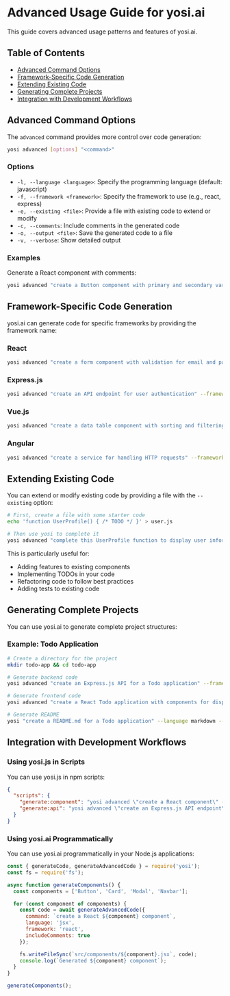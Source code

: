 # Advanced Usage Guide for yosi.ai

This guide covers advanced usage patterns and features of yosi.ai.

## Table of Contents

- [Advanced Command Options](#advanced-command-options)
- [Framework-Specific Code Generation](#framework-specific-code-generation)
- [Extending Existing Code](#extending-existing-code)
- [Generating Complete Projects](#generating-complete-projects)
- [Integration with Development Workflows](#integration-with-development-workflows)

## Advanced Command Options

The `advanced` command provides more control over code generation:

```bash
yosi advanced [options] "<command>"
```

### Options

- `-l, --language <language>`: Specify the programming language (default: javascript)
- `-f, --framework <framework>`: Specify the framework to use (e.g., react, express)
- `-e, --existing <file>`: Provide a file with existing code to extend or modify
- `-c, --comments`: Include comments in the generated code
- `-o, --output <file>`: Save the generated code to a file
- `-v, --verbose`: Show detailed output

### Examples

Generate a React component with comments:

```bash
yosi advanced "create a Button component with primary and secondary variants" --language jsx --framework react --comments --output Button.jsx
```

## Framework-Specific Code Generation

yosi.ai can generate code for specific frameworks by providing the framework name:

### React

```bash
yosi advanced "create a form component with validation for email and password" --framework react --language jsx --output LoginForm.jsx
```

### Express.js

```bash
yosi advanced "create an API endpoint for user authentication" --framework express --output auth.js
```

### Vue.js

```bash
yosi advanced "create a data table component with sorting and filtering" --framework vue --language vue --output DataTable.vue
```

### Angular

```bash
yosi advanced "create a service for handling HTTP requests" --framework angular --language typescript --output data.service.ts
```

## Extending Existing Code

You can extend or modify existing code by providing a file with the `--existing` option:

```bash
# First, create a file with some starter code
echo 'function UserProfile() { /* TODO */ }' > user.js

# Then use yosi to complete it
yosi advanced "complete this UserProfile function to display user information" --existing user.js --output completed-user.js
```

This is particularly useful for:

- Adding features to existing components
- Implementing TODOs in your code
- Refactoring code to follow best practices
- Adding tests to existing code

## Generating Complete Projects

You can use yosi.ai to generate complete project structures:

### Example: Todo Application

```bash
# Create a directory for the project
mkdir todo-app && cd todo-app

# Generate backend code
yosi advanced "create an Express.js API for a Todo application" --framework express --output backend/server.js

# Generate frontend code
yosi advanced "create a React Todo application with components for displaying and adding todos" --framework react --language jsx --output frontend/App.jsx

# Generate README
yosi "create a README.md for a Todo application" --language markdown --output README.md
```

## Integration with Development Workflows

### Using yosi.js in Scripts

You can use yosi.js in npm scripts:

```json
{
  "scripts": {
    "generate:component": "yosi advanced \"create a React component\" --framework react --language jsx --output src/components/NewComponent.jsx",
    "generate:api": "yosi advanced \"create an Express.js API endpoint\" --framework express --output src/api/endpoint.js"
  }
}
```

### Using yosi.ai Programmatically

You can use yosi.ai programmatically in your Node.js applications:

```javascript
const { generateCode, generateAdvancedCode } = require('yosi');
const fs = require('fs');

async function generateComponents() {
  const components = ['Button', 'Card', 'Modal', 'Navbar'];

  for (const component of components) {
    const code = await generateAdvancedCode({
      command: `create a React ${component} component`,
      language: 'jsx',
      framework: 'react',
      includeComments: true
    });

    fs.writeFileSync(`src/components/${component}.jsx`, code);
    console.log(`Generated ${component} component`);
  }
}

generateComponents();
```
